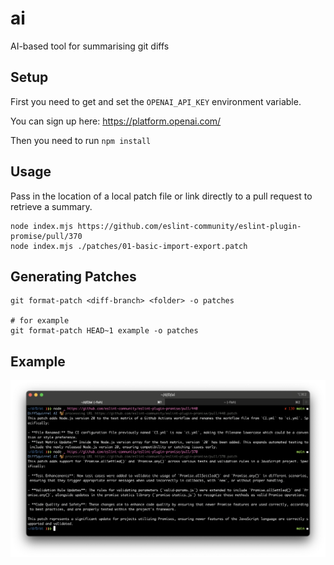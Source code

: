 # ai

AI-based tool for summarising git diffs

## Setup

First you need to get and set the `OPENAI_API_KEY` environment variable.

You can sign up here: https://platform.openai.com/

Then you need to run `npm install`

## Usage

Pass in the location of a local patch file or link directly to a pull request to retrieve a summary.

```
node index.mjs https://github.com/eslint-community/eslint-plugin-promise/pull/370
node index.mjs ./patches/01-basic-import-export.patch
```

## Generating Patches

```shell
git format-patch <diff-branch> <folder> -o patches

# for example
git format-patch HEAD~1 example -o patches
```

## Example

![DiffSquirrel running in a terminal](example.png)
